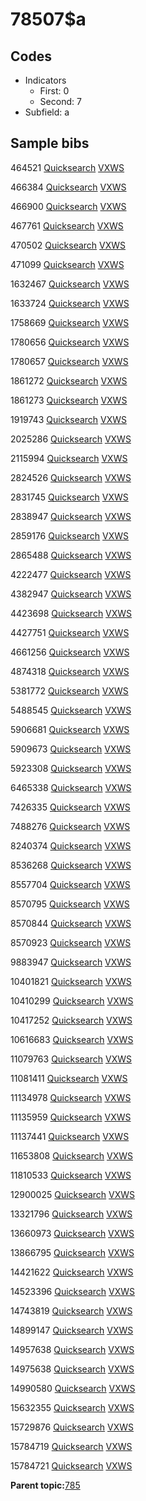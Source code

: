 # 78507$a

## Codes

-   Indicators
    -   First: 0
    -   Second: 7
-   Subfield: a

## Sample bibs

464521 [Quicksearch](https://search.library.yale.edu/catalog/464521) [VXWS](http://prodorbis.library.yale.edu:7014/vxws/GetHoldingsService?bibId=464521)

466384 [Quicksearch](https://search.library.yale.edu/catalog/466384) [VXWS](http://prodorbis.library.yale.edu:7014/vxws/GetHoldingsService?bibId=466384)

466900 [Quicksearch](https://search.library.yale.edu/catalog/466900) [VXWS](http://prodorbis.library.yale.edu:7014/vxws/GetHoldingsService?bibId=466900)

467761 [Quicksearch](https://search.library.yale.edu/catalog/467761) [VXWS](http://prodorbis.library.yale.edu:7014/vxws/GetHoldingsService?bibId=467761)

470502 [Quicksearch](https://search.library.yale.edu/catalog/470502) [VXWS](http://prodorbis.library.yale.edu:7014/vxws/GetHoldingsService?bibId=470502)

471099 [Quicksearch](https://search.library.yale.edu/catalog/471099) [VXWS](http://prodorbis.library.yale.edu:7014/vxws/GetHoldingsService?bibId=471099)

1632467 [Quicksearch](https://search.library.yale.edu/catalog/1632467) [VXWS](http://prodorbis.library.yale.edu:7014/vxws/GetHoldingsService?bibId=1632467)

1633724 [Quicksearch](https://search.library.yale.edu/catalog/1633724) [VXWS](http://prodorbis.library.yale.edu:7014/vxws/GetHoldingsService?bibId=1633724)

1758669 [Quicksearch](https://search.library.yale.edu/catalog/1758669) [VXWS](http://prodorbis.library.yale.edu:7014/vxws/GetHoldingsService?bibId=1758669)

1780656 [Quicksearch](https://search.library.yale.edu/catalog/1780656) [VXWS](http://prodorbis.library.yale.edu:7014/vxws/GetHoldingsService?bibId=1780656)

1780657 [Quicksearch](https://search.library.yale.edu/catalog/1780657) [VXWS](http://prodorbis.library.yale.edu:7014/vxws/GetHoldingsService?bibId=1780657)

1861272 [Quicksearch](https://search.library.yale.edu/catalog/1861272) [VXWS](http://prodorbis.library.yale.edu:7014/vxws/GetHoldingsService?bibId=1861272)

1861273 [Quicksearch](https://search.library.yale.edu/catalog/1861273) [VXWS](http://prodorbis.library.yale.edu:7014/vxws/GetHoldingsService?bibId=1861273)

1919743 [Quicksearch](https://search.library.yale.edu/catalog/1919743) [VXWS](http://prodorbis.library.yale.edu:7014/vxws/GetHoldingsService?bibId=1919743)

2025286 [Quicksearch](https://search.library.yale.edu/catalog/2025286) [VXWS](http://prodorbis.library.yale.edu:7014/vxws/GetHoldingsService?bibId=2025286)

2115994 [Quicksearch](https://search.library.yale.edu/catalog/2115994) [VXWS](http://prodorbis.library.yale.edu:7014/vxws/GetHoldingsService?bibId=2115994)

2824526 [Quicksearch](https://search.library.yale.edu/catalog/2824526) [VXWS](http://prodorbis.library.yale.edu:7014/vxws/GetHoldingsService?bibId=2824526)

2831745 [Quicksearch](https://search.library.yale.edu/catalog/2831745) [VXWS](http://prodorbis.library.yale.edu:7014/vxws/GetHoldingsService?bibId=2831745)

2838947 [Quicksearch](https://search.library.yale.edu/catalog/2838947) [VXWS](http://prodorbis.library.yale.edu:7014/vxws/GetHoldingsService?bibId=2838947)

2859176 [Quicksearch](https://search.library.yale.edu/catalog/2859176) [VXWS](http://prodorbis.library.yale.edu:7014/vxws/GetHoldingsService?bibId=2859176)

2865488 [Quicksearch](https://search.library.yale.edu/catalog/2865488) [VXWS](http://prodorbis.library.yale.edu:7014/vxws/GetHoldingsService?bibId=2865488)

4222477 [Quicksearch](https://search.library.yale.edu/catalog/4222477) [VXWS](http://prodorbis.library.yale.edu:7014/vxws/GetHoldingsService?bibId=4222477)

4382947 [Quicksearch](https://search.library.yale.edu/catalog/4382947) [VXWS](http://prodorbis.library.yale.edu:7014/vxws/GetHoldingsService?bibId=4382947)

4423698 [Quicksearch](https://search.library.yale.edu/catalog/4423698) [VXWS](http://prodorbis.library.yale.edu:7014/vxws/GetHoldingsService?bibId=4423698)

4427751 [Quicksearch](https://search.library.yale.edu/catalog/4427751) [VXWS](http://prodorbis.library.yale.edu:7014/vxws/GetHoldingsService?bibId=4427751)

4661256 [Quicksearch](https://search.library.yale.edu/catalog/4661256) [VXWS](http://prodorbis.library.yale.edu:7014/vxws/GetHoldingsService?bibId=4661256)

4874318 [Quicksearch](https://search.library.yale.edu/catalog/4874318) [VXWS](http://prodorbis.library.yale.edu:7014/vxws/GetHoldingsService?bibId=4874318)

5381772 [Quicksearch](https://search.library.yale.edu/catalog/5381772) [VXWS](http://prodorbis.library.yale.edu:7014/vxws/GetHoldingsService?bibId=5381772)

5488545 [Quicksearch](https://search.library.yale.edu/catalog/5488545) [VXWS](http://prodorbis.library.yale.edu:7014/vxws/GetHoldingsService?bibId=5488545)

5906681 [Quicksearch](https://search.library.yale.edu/catalog/5906681) [VXWS](http://prodorbis.library.yale.edu:7014/vxws/GetHoldingsService?bibId=5906681)

5909673 [Quicksearch](https://search.library.yale.edu/catalog/5909673) [VXWS](http://prodorbis.library.yale.edu:7014/vxws/GetHoldingsService?bibId=5909673)

5923308 [Quicksearch](https://search.library.yale.edu/catalog/5923308) [VXWS](http://prodorbis.library.yale.edu:7014/vxws/GetHoldingsService?bibId=5923308)

6465338 [Quicksearch](https://search.library.yale.edu/catalog/6465338) [VXWS](http://prodorbis.library.yale.edu:7014/vxws/GetHoldingsService?bibId=6465338)

7426335 [Quicksearch](https://search.library.yale.edu/catalog/7426335) [VXWS](http://prodorbis.library.yale.edu:7014/vxws/GetHoldingsService?bibId=7426335)

7488276 [Quicksearch](https://search.library.yale.edu/catalog/7488276) [VXWS](http://prodorbis.library.yale.edu:7014/vxws/GetHoldingsService?bibId=7488276)

8240374 [Quicksearch](https://search.library.yale.edu/catalog/8240374) [VXWS](http://prodorbis.library.yale.edu:7014/vxws/GetHoldingsService?bibId=8240374)

8536268 [Quicksearch](https://search.library.yale.edu/catalog/8536268) [VXWS](http://prodorbis.library.yale.edu:7014/vxws/GetHoldingsService?bibId=8536268)

8557704 [Quicksearch](https://search.library.yale.edu/catalog/8557704) [VXWS](http://prodorbis.library.yale.edu:7014/vxws/GetHoldingsService?bibId=8557704)

8570795 [Quicksearch](https://search.library.yale.edu/catalog/8570795) [VXWS](http://prodorbis.library.yale.edu:7014/vxws/GetHoldingsService?bibId=8570795)

8570844 [Quicksearch](https://search.library.yale.edu/catalog/8570844) [VXWS](http://prodorbis.library.yale.edu:7014/vxws/GetHoldingsService?bibId=8570844)

8570923 [Quicksearch](https://search.library.yale.edu/catalog/8570923) [VXWS](http://prodorbis.library.yale.edu:7014/vxws/GetHoldingsService?bibId=8570923)

9883947 [Quicksearch](https://search.library.yale.edu/catalog/9883947) [VXWS](http://prodorbis.library.yale.edu:7014/vxws/GetHoldingsService?bibId=9883947)

10401821 [Quicksearch](https://search.library.yale.edu/catalog/10401821) [VXWS](http://prodorbis.library.yale.edu:7014/vxws/GetHoldingsService?bibId=10401821)

10410299 [Quicksearch](https://search.library.yale.edu/catalog/10410299) [VXWS](http://prodorbis.library.yale.edu:7014/vxws/GetHoldingsService?bibId=10410299)

10417252 [Quicksearch](https://search.library.yale.edu/catalog/10417252) [VXWS](http://prodorbis.library.yale.edu:7014/vxws/GetHoldingsService?bibId=10417252)

10616683 [Quicksearch](https://search.library.yale.edu/catalog/10616683) [VXWS](http://prodorbis.library.yale.edu:7014/vxws/GetHoldingsService?bibId=10616683)

11079763 [Quicksearch](https://search.library.yale.edu/catalog/11079763) [VXWS](http://prodorbis.library.yale.edu:7014/vxws/GetHoldingsService?bibId=11079763)

11081411 [Quicksearch](https://search.library.yale.edu/catalog/11081411) [VXWS](http://prodorbis.library.yale.edu:7014/vxws/GetHoldingsService?bibId=11081411)

11134978 [Quicksearch](https://search.library.yale.edu/catalog/11134978) [VXWS](http://prodorbis.library.yale.edu:7014/vxws/GetHoldingsService?bibId=11134978)

11135959 [Quicksearch](https://search.library.yale.edu/catalog/11135959) [VXWS](http://prodorbis.library.yale.edu:7014/vxws/GetHoldingsService?bibId=11135959)

11137441 [Quicksearch](https://search.library.yale.edu/catalog/11137441) [VXWS](http://prodorbis.library.yale.edu:7014/vxws/GetHoldingsService?bibId=11137441)

11653808 [Quicksearch](https://search.library.yale.edu/catalog/11653808) [VXWS](http://prodorbis.library.yale.edu:7014/vxws/GetHoldingsService?bibId=11653808)

11810533 [Quicksearch](https://search.library.yale.edu/catalog/11810533) [VXWS](http://prodorbis.library.yale.edu:7014/vxws/GetHoldingsService?bibId=11810533)

12900025 [Quicksearch](https://search.library.yale.edu/catalog/12900025) [VXWS](http://prodorbis.library.yale.edu:7014/vxws/GetHoldingsService?bibId=12900025)

13321796 [Quicksearch](https://search.library.yale.edu/catalog/13321796) [VXWS](http://prodorbis.library.yale.edu:7014/vxws/GetHoldingsService?bibId=13321796)

13660973 [Quicksearch](https://search.library.yale.edu/catalog/13660973) [VXWS](http://prodorbis.library.yale.edu:7014/vxws/GetHoldingsService?bibId=13660973)

13866795 [Quicksearch](https://search.library.yale.edu/catalog/13866795) [VXWS](http://prodorbis.library.yale.edu:7014/vxws/GetHoldingsService?bibId=13866795)

14421622 [Quicksearch](https://search.library.yale.edu/catalog/14421622) [VXWS](http://prodorbis.library.yale.edu:7014/vxws/GetHoldingsService?bibId=14421622)

14523396 [Quicksearch](https://search.library.yale.edu/catalog/14523396) [VXWS](http://prodorbis.library.yale.edu:7014/vxws/GetHoldingsService?bibId=14523396)

14743819 [Quicksearch](https://search.library.yale.edu/catalog/14743819) [VXWS](http://prodorbis.library.yale.edu:7014/vxws/GetHoldingsService?bibId=14743819)

14899147 [Quicksearch](https://search.library.yale.edu/catalog/14899147) [VXWS](http://prodorbis.library.yale.edu:7014/vxws/GetHoldingsService?bibId=14899147)

14957638 [Quicksearch](https://search.library.yale.edu/catalog/14957638) [VXWS](http://prodorbis.library.yale.edu:7014/vxws/GetHoldingsService?bibId=14957638)

14975638 [Quicksearch](https://search.library.yale.edu/catalog/14975638) [VXWS](http://prodorbis.library.yale.edu:7014/vxws/GetHoldingsService?bibId=14975638)

14990580 [Quicksearch](https://search.library.yale.edu/catalog/14990580) [VXWS](http://prodorbis.library.yale.edu:7014/vxws/GetHoldingsService?bibId=14990580)

15632355 [Quicksearch](https://search.library.yale.edu/catalog/15632355) [VXWS](http://prodorbis.library.yale.edu:7014/vxws/GetHoldingsService?bibId=15632355)

15729876 [Quicksearch](https://search.library.yale.edu/catalog/15729876) [VXWS](http://prodorbis.library.yale.edu:7014/vxws/GetHoldingsService?bibId=15729876)

15784719 [Quicksearch](https://search.library.yale.edu/catalog/15784719) [VXWS](http://prodorbis.library.yale.edu:7014/vxws/GetHoldingsService?bibId=15784719)

15784721 [Quicksearch](https://search.library.yale.edu/catalog/15784721) [VXWS](http://prodorbis.library.yale.edu:7014/vxws/GetHoldingsService?bibId=15784721)

**Parent topic:**[785](../../tags/785/785.md)

